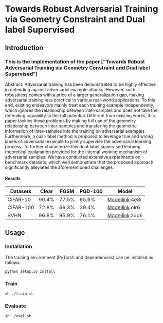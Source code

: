 # Towards Robust Adversarial Training via Geometry Constraint and Dual label Supervised

## Introduction
### This is the implementation of the paper ["Towards Robust Adversarial Training via Geometry Constraint and Dual label Supervised"]
Abstract: Adversarial training has been demonstrated to be highly effective in defending against adversarial example attacks. However, such robustness comes with a price of a larger generalization gap, making adversarial training less practical in various real-world applications. To this end, existing endeavors mainly treat each training example independently, which ignores the relationship between inter-samples and does not take the defending capability to the full potential. Different from existing works, this paper tackles these problems by making full use of the geometry relationship between inter-samples and transfering the geometric information of inter-samples into the training on adversarial examples. Furthermore, a dual-label method is proposed to leverage true and wrong labels of adversarial example to jointly supervise the adversarial learning process. To further characterize this dual-label supervised learning, theoretical explanation provided for the internal working mechanism of adversarial samples. We have conducted extensive experiments on benchmark datasets, which well demonstrate that the proposed approach significantly alleviates the aforementioned challenges.


#### Results
| Datasets     | Clear | FGSM   | PGD-100    | Model                                                                 |
| ------------ | ------|--------| -------- | ----------------------------------------------------------              |
| CIFAR-10     | 90.4% | 77.5%  |  65.6%   | [Modellink](https://pan.baidu.com/s/1YY_86kmFSTZaGK2DHD5FFw):4e8i     |
| CIFAR-100    | 72.8% | 69.3%  |  39.4%   | [Modellink](https://pan.baidu.com/s/1-dfhxl-nL4GnLk7L-U7HVg):olr6     | 
| SVHN         | 96.8% | 95.9%  |  76.1%   | [Modellink](https://pan.baidu.com/s/1pmjG4ddW5Ic-NERfDjYxzQ):zup6     |

## Usage
### Installation
The training environment (PyTorch and dependencies) can be installed as follows:
```
python setup.py install
```

### Train
```
sh ./train.sh
```
### Evaluate
```
sh ./eval.sh
```
